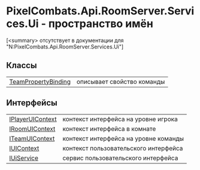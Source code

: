 # PixelCombats.Api.RoomServer.Services.Ui - пространство имён


\[&lt;summary&gt; отсутствует в документации для "N:PixelCombats.Api.RoomServer.Services.Ui"\]



## Классы
<table>
<tr>
<td><a href="a7c86d8c-a358-fc3e-898c-ce99d9ca6db6">TeamPropertyBinding</a></td>
<td>описывает свойство команды</td></tr>
</table>

## Интерфейсы
<table>
<tr>
<td><a href="44d075a4-2058-8b90-10ef-a2872fe84b41">IPlayerUIContext</a></td>
<td>контекст интерфейса на уровне игрока</td></tr>
<tr>
<td><a href="2e68a7bd-1260-581b-9a76-28b6bb26904f">IRoomUIContext</a></td>
<td>контекст интерфейса в комнате</td></tr>
<tr>
<td><a href="93c6fcd3-3adb-34d6-fb99-6474730f920e">ITeamUIContext</a></td>
<td>контекст интерфейса на уровне команды</td></tr>
<tr>
<td><a href="0996842d-da3e-65a2-82bc-42e99c6c8daf">IUIContext</a></td>
<td>контекст пользовательского интерфейса</td></tr>
<tr>
<td><a href="248ff469-6072-4a5d-6cf5-3ce1943cf2c6">IUiService</a></td>
<td>сервис пользовательского интерфейса</td></tr>
</table>